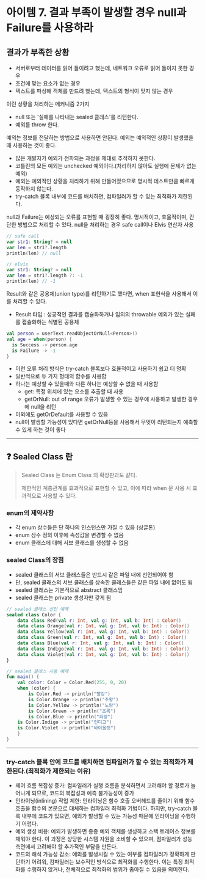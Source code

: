 # 아이템 7. 결과 부족이 발생할 경우 null과 Failure를 사용하라

## 결과가 부족한 상황
- 서버로부터 데이터를 읽어 들이려고 했는데, 네트워크 오류로 읽어 들이지 못한 경우
- 조건에 맞는 요소가 없는 경우
- 텍스트를 파싱해 객체를 만드려 했는데, 텍스트의 형식이 맞지 않는 경우

이런 상황을 처리하는 메커니즘 2가지
- null 또는 '실패를 나타내는 sealed 클래스'를 리턴한다.
- 예외를 throw 한다.

예외는 정보를 전달하는 방법으로 사용하면 안된다.
예외는 예외적인 상황이 발생했을 때 사용하는 것이 좋다.
- 많은 개발자가 예외가 전파되는 과정을 제대로 추적하지 못한다.
- 코틀린의 모든 예외는 unchecked 예외이다.(처리하지 않아도 실행에 문제가 없는 예외)
- 예외는 예외적인 상황을 처리하기 위해 만들어졌으므로 명시적 테스트만큼 빠르게 동작하지 않는다.
- try-catch 블록 내부에 코드를 배치하면, 컴파일러가 할 수 있는 최적화가 제한된다.

null과 Failure는 예상되는 오류를 표현할 때 굉장히 좋다.
명시적이고, 효율적이며, 간단한 방법으로 처리할 수 있다.
null을 처리하는 경우 safe call이나 Elvis 연산자 사용

```kotlin
// safe call
var str1: String? = null
var len = str1?.length
println(len) // null

// elvis
var str1: String? = null
var len = str1?.length ?: -1
println(len) // -1
```

Result와 같은 공용체(union type)를 리턴하기로 했다면, when 표현식을 사용해서 이를 처리할 수 있다.
- Result 타입 : 성공적인 결과를 캡슐화하거나 임의의 throwable 예외가 있는 실패를 캡슐화하는 식별된 공용체
```kotlin
val person = userText.readObjectOrNull<Person>()
val age = when(person) {
  is Success -> person.age
  is Failure -> -1
}
```
- 이런 오류 처리 방식은 try-catch 블록보다 효율적이고 사용하기 쉽고 더 명확
- 일반적으로 두 가지 형태의 함수를 사용함
- 하나는 예상할 수 있을때와 다른 하나는 예상할 수 없을 때 사용함
  - get: 특정 위치에 있는 요소를 추출할 때 사용
  - getOrNull: out of range 오류가 발생할 수 있는 경우에 사용하고 발생한 경우에 null을 리턴
- 이외에도 getOrDefault를 사용할 수 있음
- null이 발생할 가능성이 있다면 getOrNull등을 사용해서 무엇이 리턴되는지 예측할 수 있게 하는 것이 좋다

---
## ❓ Sealed Class 란
> Sealed Class 는 Enum Class 의 확장판과도 같다.
>
> 제한적인 계층관계를 효과적으로 표현할 수 있고, 이에 따라 when 문 사용 시 효과적으로 사용할 수 있다.

### enum의 제약사항
- 각 enum 상수들은 단 하나의 인스턴스만 가질 수 있음 (싱글톤)
- enum 상수 정의 이후에 속성값을 변경할 수 없음
- enum 클래스에 대해 서브 클래스를 생성할 수 없음

### sealed Class의 장점
- sealed 클래스의 서브 클래스들은 반드시 같은 파일 내에 선언되어야 함
- 단, sealed 클래스의 서브 클래스를 상속한 클래스들은 같은 파일 내에 없어도 됨
- sealed 클래스는 기본적으로 abstract 클래스임
- sealed 클래스는 private 생성자만 갖게 됨

```kotlin
// sealed 클래스 선언 예제
sealed class Color {
    data class Red(val r: Int, val g: Int, val b: Int) : Color()
    data class Orange(val r: Int, val g: Int, val b: Int) : Color()
    data class Yellow(val r: Int, val g: Int, val b: Int) : Color()
    data class Green(val r: Int, val g: Int, val b: Int) : Color()
    data class Blue(val r: Int, val g: Int, val b: Int) : Color()
    data class Indigo(val r: Int, val g: Int, val b: Int) : Color()
    data class Violet(val r: Int, val g: Int, val b: Int) : Color()
}
```
```kotlin
// sealed 클래스 사용 예제
fun main() {
    val color: Color = Color.Red(255, 0, 20)
    when (color) {
        is Color.Red -> println("빨강")
        is Color.Orange -> println("주황")
        is Color.Yellow -> println("노랑")
        is Color.Green -> println("초록")
        is Color.Blue -> println("파랑")
	is Color.Indigo -> println("인디고")
	is Color.Violet -> println("바이올렛")
    }
}
```
---
### try-catch 블록 안에 코드를 배치하면 컴파일러가 할 수 있는 최적화가 제한된다.(최적화가 제한되는 이유)

- 제어 흐름 복잡성 증가: 컴파일러가 실행 흐름을 분석하면서 고려해야 할 경로가 늘어나게 되므로, 코드의 복잡성과 예측 불가능성이 증가
- 인라이닝(inlining) 작업 제한: 인라이닝은 함수 호출 오버헤드를 줄이기 위해 함수 호출을 함수의 본문으로 대체하는 컴파일러 최적화 기법이다. 하지만, try-catch 블록 내부에 코드가 있으면, 예외가 발생할 수 있는 가능성 때문에 인라이닝을 수행하기 어렵다.
- 예외 생성 비용: 예외가 발생하면 종종 예외 객체를 생성하고 스택 트레이스 정보를 채워야 한다. 이 과정은 상당한 시스템 자원을 소비할 수 있으며, 컴파일러가 성능 측면에서 고려해야 할 추가적인 부담을 만든다.
- 코드의 해석 가능성 감소: 예외를 발생시킬 수 있는 여부를 컴파일러가 정확하게 판단하기 어려워, 컴파일러는 보수적인 방식으로 최적화를 수행한다. 이는 특정 최적화를 수행하지 않거나, 전체적으로 최적화의 범위가 좁아질 수 있음을 의미한다.
